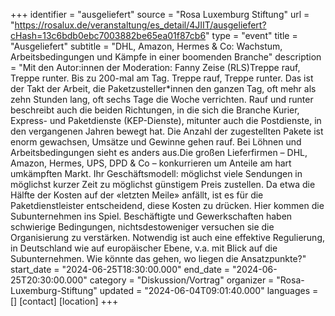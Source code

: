 +++
identifier = "ausgeliefert"
source = "Rosa Luxemburg Stiftung"
url = "https://rosalux.de/veranstaltung/es_detail/4JIIT/ausgeliefert?cHash=13c6bdb0ebc7003882be65ea01f87cb6"
type = "event"
title = "Ausgeliefert"
subtitle = "DHL, Amazon, Hermes & Co: Wachstum, Arbeitsbedingungen und Kämpfe in einer boomenden Branche"
description = "Mit den Autor:innen der 
Moderation: Fanny Zeise (RLS)Treppe rauf, Treppe runter. Bis zu 200-mal am Tag. Treppe rauf, Treppe runter. Das ist der Takt der Arbeit, die Paketzusteller*innen den ganzen Tag, oft mehr als zehn Stunden lang, oft sechs Tage die Woche verrichten. Rauf und runter beschreibt auch die beiden Richtungen, in die sich die Branche Kurier, Express- und Paketdienste (KEP-Dienste), mitunter auch die Postdienste, in den vergangenen Jahren bewegt hat. Die Anzahl der zugestellten Pakete ist enorm gewachsen, Umsätze und Gewinne gehen rauf. Bei Löhnen und Arbeitsbedingungen sieht es anders aus.Die großen Lieferfirmen – DHL, Amazon, Hermes, UPS, DPD & Co – konkurrieren um Anteile am hart umkämpften Markt. Ihr Geschäftsmodell: möglichst viele Sendungen in möglichst kurzer Zeit zu möglichst günstigem Preis zustellen. Da etwa die Hälfte der Kosten auf der «letzten Meile» anfällt, ist es für die Paketdienstleister entscheidend, diese Kosten zu drücken. Hier kommen die Subunternehmen ins Spiel. Beschäftigte und Gewerkschaften haben schwierige Bedingungen, nichtsdestoweniger versuchen sie die Organisierung zu verstärken. Notwendig ist auch eine effektive Regulierung, in Deutschland wie auf europäischer Ebene, v.a. mit Blick auf die Subunternehmen. Wie könnte das gehen, wo liegen die Ansatzpunkte?"
start_date = "2024-06-25T18:30:00.000"
end_date = "2024-06-25T20:30:00.000"
category = "Diskussion/Vortrag"
organizer = "Rosa-Luxemburg-Stiftung"
updated = "2024-06-04T09:01:40.000"
languages = []
[contact]
[location]
+++